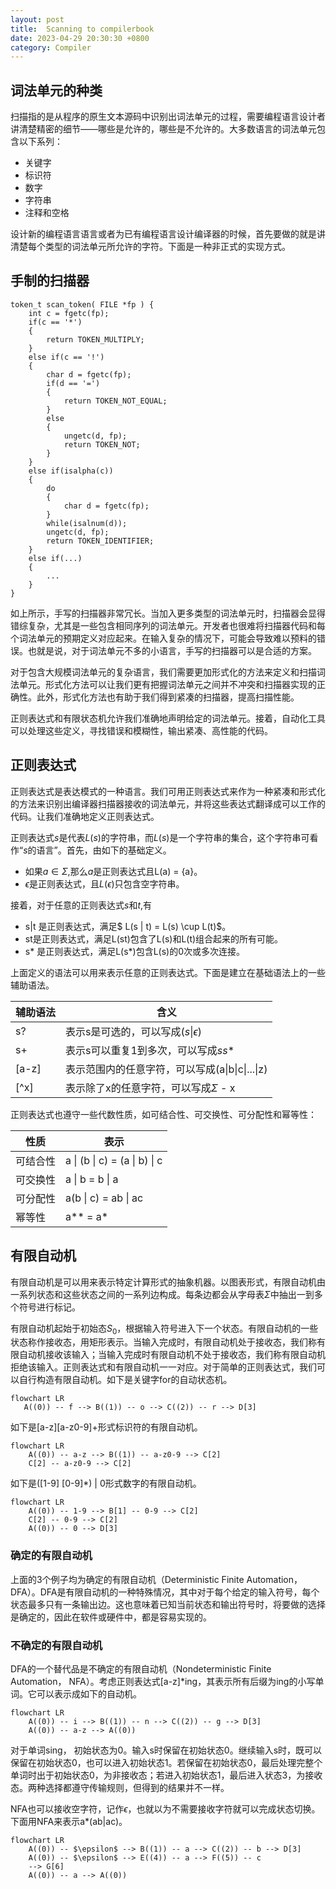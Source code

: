 ```yaml
---
layout: post
title:  Scanning to compilerbook
date: 2023-04-29 20:30:30 +0800
category: Compiler
---
```

<head>
    <script src="https://cdn.mathjax.org/mathjax/latest/MathJax.js?config=TeX-AMS-MML_HTMLorMML" type="text/javascript"></script>
    <script type="text/x-mathjax-config">
        MathJax.Hub.Config({
            tex2jax: {
            skipTags: ['script', 'noscript', 'style', 'textarea', 'pre'],
            inlineMath: [['$','$']]
            }
        });
    </script>
</head>

<script type="module">
import mermaid from 'https://cdn.jsdelivr.net/npm/mermaid@10.0.2/+esm';
mermaid.initialize({ startOnLoad: false });
await mermaid.run({
  querySelector: '.language-mermaid',
});
</script>

## 词法单元的种类
扫描指的是从程序的原生文本源码中识别出词法单元的过程，需要编程语言设计者讲清楚精密的细节——哪些是允许的，哪些是不允许的。大多数语言的词法单元包含以下系列：
- 关键字
- 标识符
- 数字
- 字符串
- 注释和空格

设计新的编程语言语言或者为已有编程语言设计编译器的时候，首先要做的就是讲清楚每个类型的词法单元所允许的字符。下面是一种非正式的实现方式。

## 手制的扫描器
```
token_t scan_token( FILE *fp ) {
    int c = fgetc(fp);
    if(c == '*')
    {
        return TOKEN_MULTIPLY;
    }
    else if(c == '!')
    {
        char d = fgetc(fp);
        if(d == '=')
        {
            return TOKEN_NOT_EQUAL;
        }
        else
        {
            ungetc(d, fp);
            return TOKEN_NOT;
        }
    }
    else if(isalpha(c))
    {
        do
        {
            char d = fgetc(fp);
        }
        while(isalnum(d));
        ungetc(d, fp);
        return TOKEN_IDENTIFIER;
    }
    else if(...)
    {
        ...
    }
}
```

如上所示，手写的扫描器非常冗长。当加入更多类型的词法单元时，扫描器会显得错综复杂，尤其是一些包含相同序列的词法单元。开发者也很难将扫描器代码和每个词法单元的预期定义对应起来。在输入复杂的情况下，可能会导致难以预料的错误。也就是说，对于词法单元不多的小语言，手写的扫描器可以是合适的方案。

对于包含大规模词法单元的复杂语言，我们需要更加形式化的方法来定义和扫描词法单元。形式化方法可以让我们更有把握词法单元之间并不冲突和扫描器实现的正确性。此外，形式化方法也有助于我们得到紧凑的扫描器，提高扫描性能。

正则表达式和有限状态机允许我们准确地声明给定的词法单元。接着，自动化工具可以处理这些定义，寻找错误和模糊性，输出紧凑、高性能的代码。

## 正则表达式
正则表达式是表达模式的一种语言。我们可用正则表达式来作为一种紧凑和形式化的方法来识别出编译器扫描器接收的词法单元，并将这些表达式翻译成可以工作的代码。让我们准确地定义正则表达式。

正则表达式$s$是代表$L(s)$的字符串，而$L(s)$是一个字符串的集合，这个字符串可看作“$s$的语言”。首先，由如下的基础定义。
- 如果$a \in \Sigma$,那么$a$是正则表达式且L(a) = {a}。
- $\epsilon$是正则表达式，且$L(\epsilon)$只包含空字符串。

接着，对于任意的正则表达式$s$和$t$,有
- s\|t 是正则表达式，满足$ L(s \| t) = L(s) \cup L(t)$。
- st是正则表达式，满足L(st)包含了L(s)和L(t)组合起来的所有可能。
- s* 是正则表达式，满足L(s*)包含L(s)的0次或多次连接。

上面定义的语法可以用来表示任意的正则表达式。下面是建立在基础语法上的一些辅助语法。

|辅助语法|含义|
| --- | --- |
|s?|表示s是可选的，可以写成($s \| \epsilon$)|
|s+|表示s可以重复1到多次，可以写成$ss*$|
|[a-z]|表示范围内的任意字符，可以写成(a\|b\|c\|...\|z)|
|[^x]|表示除了x的任意字符，可以写成$\Sigma$ - x|

正则表达式也遵守一些代数性质，如可结合性、可交换性、可分配性和幂等性：

|性质|表示|
| --- | --- |
|可结合性|a \| (b \| c) = (a \| b) \| c|
|可交换性|a \| b = b \| a|
|可分配性|a(b \| c) = ab \| ac|
|幂等性|a** = a*|

## 有限自动机
有限自动机是可以用来表示特定计算形式的抽象机器。以图表形式，有限自动机由一系列状态和这些状态之间的一系列边构成。每条边都会从字母表$\Sigma$中抽出一到多个符号进行标记。

有限自动机起始于初始态$S_0$，根据输入符号进入下一个状态。有限自动机的一些状态称作接收态，用矩形表示。当输入完成时，有限自动机处于接收态，我们称有限自动机接收该输入；当输入完成时有限自动机不处于接收态，我们称有限自动机拒绝该输入。正则表达式和有限自动机一一对应。对于简单的正则表达式，我们可以自行构造有限自动机。如下是关键字for的自动状态机。
```mermaid
flowchart LR
   A((0)) -- f --> B((1)) -- o --> C((2)) -- r --> D[3]
```

如下是[a-z][a-z0-9]+形式标识符的有限自动机。
```mermaid
flowchart LR
    A((0)) -- a-z --> B((1)) -- a-z0-9 --> C[2]
    C[2] -- a-z0-9 --> C[2]
```

如下是([1-9] [0-9]*) | 0形式数字的有限自动机。
```mermaid
flowchart LR
    A((0)) -- 1-9 --> B[1] -- 0-9 --> C[2]
    C[2] -- 0-9 --> C[2]
    A((0)) -- 0 --> D[3]
```

### 确定的有限自动机

上面的3个例子均为确定的有限自动机（Deterministic Finite Automation， DFA）。DFA是有限自动机的一种特殊情况，其中对于每个给定的输入符号，每个状态最多只有一条输出边。这也意味着已知当前状态和输出符号时，将要做的选择是确定的，因此在软件或硬件中，都是容易实现的。

### 不确定的有限自动机

DFA的一个替代品是不确定的有限自动机（Nondeterministic Finite Automation， NFA）。考虑正则表达式[a-z]*ing，其表示所有后缀为ing的小写单词。它可以表示成如下的自动机。
```mermaid
flowchart LR
    A((0)) -- i --> B((1)) -- n --> C((2)) -- g --> D[3]
    A((0)) -- a-z --> A((0)) 
```
对于单词sing， 初始状态为0。输入s时保留在初始状态0。继续输入s时，既可以保留在初始状态0，也可以进入初始状态1。若保留在初始状态0，最后处理完整个单词时出于初始状态0，为非接收态；若进入初始状态1，最后进入状态3，为接收态。两种选择都遵守传输规则，但得到的结果并不一样。

NFA也可以接收空字符，记作$\epsilon$，也就以为不需要接收字符就可以完成状态切换。下面用NFA来表示a*(ab|ac)。

```mermaid
flowchart LR
    A((0)) -- $\epsilon$ --> B((1)) -- a --> C((2)) -- b --> D[3]
    A((0)) -- $\epsilon$ --> E((4)) -- a --> F((5)) -- c
    --> G[6]
    A((0)) -- a --> A((0))
```


